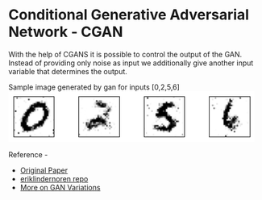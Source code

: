 # Conditional Generative Adversarial Network - CGAN
With the help of CGANS it is possible to control the output of the GAN. Instead of providing only noise as input we additionally give another input variable that determines the output.

Sample image generated by gan for inputs [0,2,5,6]  
![Sample image](https://github.com/sourav301/gan/blob/main/sample_generated_image.png) 

Reference -
- [Original Paper](https://arxiv.org/pdf/1411.1784.pdf)
- [eriklindernoren repo](https://github.com/eriklindernoren/PyTorch-GAN/blob/master/implementations/cgan/cgan.py)
- [More on GAN Variations](https://developers.google.com/machine-learning/gan/applications)
